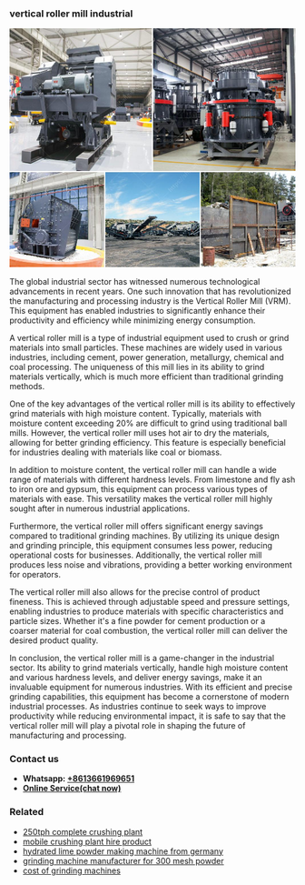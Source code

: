<h3>vertical roller mill industrial</h3><img src='1704791155.jpg' alt=''><p>The global industrial sector has witnessed numerous technological advancements in recent years. One such innovation that has revolutionized the manufacturing and processing industry is the Vertical Roller Mill (VRM). This equipment has enabled industries to significantly enhance their productivity and efficiency while minimizing energy consumption.</p><p>A vertical roller mill is a type of industrial equipment used to crush or grind materials into small particles. These machines are widely used in various industries, including cement, power generation, metallurgy, chemical and coal processing. The uniqueness of this mill lies in its ability to grind materials vertically, which is much more efficient than traditional grinding methods.</p><p>One of the key advantages of the vertical roller mill is its ability to effectively grind materials with high moisture content. Typically, materials with moisture content exceeding 20% are difficult to grind using traditional ball mills. However, the vertical roller mill uses hot air to dry the materials, allowing for better grinding efficiency. This feature is especially beneficial for industries dealing with materials like coal or biomass.</p><p>In addition to moisture content, the vertical roller mill can handle a wide range of materials with different hardness levels. From limestone and fly ash to iron ore and gypsum, this equipment can process various types of materials with ease. This versatility makes the vertical roller mill highly sought after in numerous industrial applications.</p><p>Furthermore, the vertical roller mill offers significant energy savings compared to traditional grinding machines. By utilizing its unique design and grinding principle, this equipment consumes less power, reducing operational costs for businesses. Additionally, the vertical roller mill produces less noise and vibrations, providing a better working environment for operators.</p><p>The vertical roller mill also allows for the precise control of product fineness. This is achieved through adjustable speed and pressure settings, enabling industries to produce materials with specific characteristics and particle sizes. Whether it's a fine powder for cement production or a coarser material for coal combustion, the vertical roller mill can deliver the desired product quality.</p><p>In conclusion, the vertical roller mill is a game-changer in the industrial sector. Its ability to grind materials vertically, handle high moisture content and various hardness levels, and deliver energy savings, make it an invaluable equipment for numerous industries. With its efficient and precise grinding capabilities, this equipment has become a cornerstone of modern industrial processes. As industries continue to seek ways to improve productivity while reducing environmental impact, it is safe to say that the vertical roller mill will play a pivotal role in shaping the future of manufacturing and processing.</p><h3>Contact us</h3><ul><li><strong>Whatsapp:&nbsp;<a href="https://wa.me/8613661969651">+8613661969651</a></strong></li><li><a href="https://swt.shibang-china.com/?git&amp;zhl&amp;vertical roller mill industrial"><strong>Online Service(chat now)</strong></a></li></ul><h3>Related</h3><ul><li><a href='250tph complete crushing plant.md'>250tph complete crushing plant</a></li><li><a href='mobile crushing plant hire product.md'>mobile crushing plant hire product</a></li><li><a href='hydrated lime powder making machine from germany.md'>hydrated lime powder making machine from germany</a></li><li><a href='grinding machine manufacturer for 300 mesh powder.md'>grinding machine manufacturer for 300 mesh powder</a></li><li><a href='cost of grinding machines.md'>cost of grinding machines</a></li></ul>